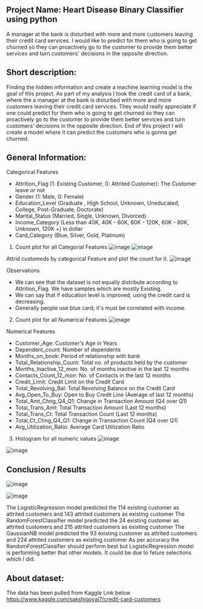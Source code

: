 ## Project Name: Heart Disease Binary Classifier using python
A manager at the bank is disturbed with more and more customers leaving their credit card services. I would like to predict for them who is going to get churned so they can proactively go to the customer to provide them better services and turn customers' decisions in the opposite direction.

## Short description: 
Finding the hidden information and create a machine learning model is the goal of this project. As part of my analysis I took the credit card of a bank, where the a manager at the bank is disturbed with more and more customers leaving their credit card services. They would really appreciate if one could predict for them who is going to get churned so they can proactively go to the customer to provide them better services and turn customers' decisions in the opposite direction. End of this project I will create a model where it can predict the customers who is gonna get churned.

## General Information: 
Categorical Features
 - Attrition_Flag (1: Existing Customer, 0: Attrited Customer): The Customer leave or not
 - Gender (1: Male, 0: Female)
 - Education_Level (Graduate , High School, Unknown, Uneducated, College, Post-Graduate, Doctorate)
 - Marital_Status (Married, Single, Unknown, Divorced)
 - Income_Category (Less than 40K, 40K - 60K, 80K - 120K, 60K - 80K, Unknown, 120K +) in dollar
 - Card_Category (Blue, Silver, Gold, Platinum)
1) Count plot for all Categorial Features
 ![image](https://user-images.githubusercontent.com/19917405/126317285-e54ae0fb-09b1-4691-bc67-0ba652c7837f.png)
![image](https://user-images.githubusercontent.com/19917405/126317308-54e1356f-90d4-43d3-af7c-610fddaf30f3.png)

Attrid customeds by categorical Feature and plot the count for it.
![image](https://user-images.githubusercontent.com/19917405/126317340-111fff10-c23c-4201-b4a4-1ff6bddc2636.png)


 

Observations
 - We can see that the dataset is not equally distribute according to Attrition_Flag. We have samples which are mostly Existing.
 - We can say that if education level is improved, using the credit card is decreasing.
 - Generally people use blue card, it's must be correlated with income.
 
2) Count plot for all Numerical Features
![image](https://user-images.githubusercontent.com/19917405/126317682-9a910bed-743d-4220-8f21-edc484ce520b.png)


Numerical Features
 - Customer_Age: Customer's Age in Years
 - Dependent_count: Number of dependents
 - Months_on_book: Period of relationship with bank
 - Total_Relationship_Count: Total no. of products held by the customer
 - Months_Inactive_12_mon: No. of months inactive in the last 12 months
 - Contacts_Count_12_mon: No. of Contacts in the last 12 months
 - Credit_Limit: Credit Limit on the Credit Card
 - Total_Revolving_Bal: Total Revolving Balance on the Credit Card
 - Avg_Open_To_Buy: Open to Buy Credit Line (Average of last 12 months)
 - Total_Amt_Chng_Q4_Q1: Change in Transaction Amount (Q4 over Q1)
 - Total_Trans_Amt: Total Transaction Amount (Last 12 months)
 - Total_Trans_Ct: Total Transaction Count (Last 12 months)
 - Total_Ct_Chng_Q4_Q1: Change in Transaction Count (Q4 over Q1)
 - Avg_Utilization_Ratio: Average Card Utilization Ratio
3) Histogram for all numeric values
![image](https://user-images.githubusercontent.com/19917405/126317446-c338a74b-6f5e-4f3a-9ddc-d14bef675378.png)

![image](https://user-images.githubusercontent.com/19917405/126317465-de2373d2-2406-4574-a643-afaf788bd896.png)

## Conclusion / Results
![image](https://user-images.githubusercontent.com/19917405/126317567-d230fd58-cd50-460f-83d2-e9071f6013cd.png)

![image](https://user-images.githubusercontent.com/19917405/126317591-b0b0f135-2afb-4644-b0eb-4a65ba352278.png)


The LogisticRegression model predicted the 114 existing customer as attrited customers and 143 attrited customers as existing customer
The RandomForestClassifier model predicted the 24 existing customer as attrited customers and 215 attrited customers as existing customer
The GaussianNB model predicted the 93 existing customer as attrited customers and 224 attrited customers as existing customer
As per accuracy the RandomForestClassifier should perform best but LogisticRegression model is performing better that other models. It could be due to feture selections which I did. 

 
## About dataset:
The data has been pulled from Kaggle Link below
https://www.kaggle.com/sakshigoyal7/credit-card-customers
